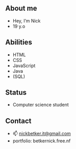 ## About me
- Hey, I’m Nick
- 19 y.o

## Abilities
- HTML
- CSS
- JavaScript
- Java
- (SQL)

## Status 
- Computer science student

## Contact
- 📫 nickbetker.it@gmail.com
- portfolio: betkernick.free.nf
<!---
itsTrenzen/itsTrenzen is a ✨ special ✨ repository because its `README.md` (this file) appears on your GitHub profile.
You can click the Preview link to take a look at your changes.
--->
